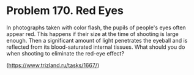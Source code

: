 # Problem 170. Red Eyes 

In photographs taken with color flash, the pupils of people's eyes often appear red. This happens if their size at the time of shooting is large enough. Then a significant amount of light penetrates the eyeball and is reflected from its blood-saturated internal tissues. What should you do when shooting to eliminate the red-eye effect?

(https://www.trizland.ru/tasks/1667/)